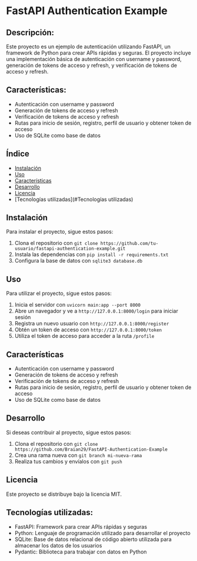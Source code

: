 # FastAPI Authentication Example


## Descripción: 
Este proyecto es un ejemplo de autenticación utilizando FastAPI, un framework de Python para crear APIs rápidas y seguras. El proyecto incluye una implementación básica de autenticación con username y password, generación de tokens de acceso y refresh, y verificación de tokens de acceso y refresh.

## Características:

* Autenticación con username y password
* Generación de tokens de acceso y refresh
* Verificación de tokens de acceso y refresh
* Rutas para inicio de sesión, registro, perfil de usuario y obtener token de acceso
* Uso de SQLite como base de datos

## Índice

* [Instalación](#instalación)
* [Uso](#uso)
* [Características](#características)
* [Desarrollo](#desarrollo)
* [Licencia](#licencia)
* [Tecnologías utilizadas](#Tecnologías utilizadas)

## Instalación

Para instalar el proyecto, sigue estos pasos:

1. Clona el repositorio con `git clone https://github.com/tu-usuario/fastapi-authentication-example.git`
2. Instala las dependencias con `pip install -r requirements.txt`
3. Configura la base de datos con `sqlite3 database.db`

## Uso

Para utilizar el proyecto, sigue estos pasos:

1. Inicia el servidor con `uvicorn main:app --port 8000`
2. Abre un navegador y ve a `http://127.0.0.1:8000/login` para iniciar sesión
3. Registra un nuevo usuario con `http://127.0.0.1:8000/register`
4. Obtén un token de acceso con `http://127.0.0.1:8000/token`
5. Utiliza el token de acceso para acceder a la ruta `/profile`

## Características

* Autenticación con username y password
* Generación de tokens de acceso y refresh
* Verificación de tokens de acceso y refresh
* Rutas para inicio de sesión, registro, perfil de usuario y obtener token de acceso
* Uso de SQLite como base de datos

## Desarrollo

Si deseas contribuir al proyecto, sigue estos pasos:

1. Clona el repositorio con `git clone https://github.com/Braian29/FastAPI-Authentication-Example`
2. Crea una rama nueva con `git branch mi-nueva-rama`
3. Realiza tus cambios y envíalos con `git push`

## Licencia

Este proyecto se distribuye bajo la licencia MIT.

## Tecnologías utilizadas:

* FastAPI: Framework para crear APIs rápidas y seguras
* Python: Lenguaje de programación utilizado para desarrollar el proyecto
* SQLite: Base de datos relacional de código abierto utilizada para almacenar los datos de los usuarios
* Pydantic: Biblioteca para trabajar con datos en Python